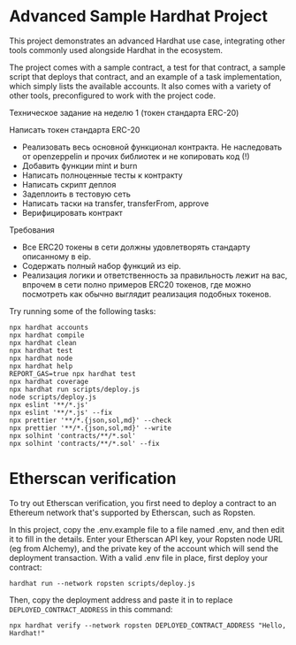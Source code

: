 # Advanced Sample Hardhat Project

This project demonstrates an advanced Hardhat use case, integrating other tools commonly used alongside Hardhat in the ecosystem.

The project comes with a sample contract, a test for that contract, a sample script that deploys that contract, and an example of a task implementation, which simply lists the available accounts. It also comes with a variety of other tools, preconfigured to work with the project code.

Техническое задание на неделю 1 (токен стандарта ERC-20)

Написать токен стандарта ERC-20

 - Реализовать весь основной функционал контракта. Не наследовать от openzeppelin и прочих библиотек и не копировать код (!)
 - Добавить функции mint и burn
 - Написать полноценные тесты к контракту
 - Написать скрипт деплоя
 - Задеплоить в тестовую сеть
 - Написать таски на transfer, transferFrom, approve
 - Верифицировать контракт

Требования
- Все ERC20 токены в сети должны удовлетворять стандарту описанному в eip.
- Содержать полный набор функций из eip.
- Реализация логики и ответственность за правильность лежит на вас, впрочем в сети полно примеров ERC20 токенов, где можно посмотреть как обычно выглядит реализация подобных токенов.

Try running some of the following tasks:

```shell
npx hardhat accounts
npx hardhat compile
npx hardhat clean
npx hardhat test
npx hardhat node
npx hardhat help
REPORT_GAS=true npx hardhat test
npx hardhat coverage
npx hardhat run scripts/deploy.js
node scripts/deploy.js
npx eslint '**/*.js'
npx eslint '**/*.js' --fix
npx prettier '**/*.{json,sol,md}' --check
npx prettier '**/*.{json,sol,md}' --write
npx solhint 'contracts/**/*.sol'
npx solhint 'contracts/**/*.sol' --fix
```

# Etherscan verification

To try out Etherscan verification, you first need to deploy a contract to an Ethereum network that's supported by Etherscan, such as Ropsten.

In this project, copy the .env.example file to a file named .env, and then edit it to fill in the details. Enter your Etherscan API key, your Ropsten node URL (eg from Alchemy), and the private key of the account which will send the deployment transaction. With a valid .env file in place, first deploy your contract:

```shell
hardhat run --network ropsten scripts/deploy.js
```

Then, copy the deployment address and paste it in to replace `DEPLOYED_CONTRACT_ADDRESS` in this command:

```shell
npx hardhat verify --network ropsten DEPLOYED_CONTRACT_ADDRESS "Hello, Hardhat!"
```
